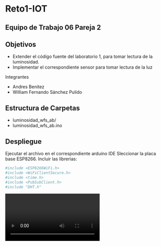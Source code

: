 # Reto1-IOT
## Equipo de Trabajo 06 Pareja 2

## Objetivos

- Extender el código fuente del laboratorio 1, para tomar lectura de la luminosidad.
- Implementar el correspondiente sensor para tomar lectura de la luz

Integrantes

- Andres Benitez
- William Fernando Sánchez Pulido

## Estructura de Carpetas

- luminosidad_wfs_ab/
- luminosidad_wfs_ab.ino
  
## Despliegue

Ejecutar el archivo en el correspondiente arduino IDE
Sleccionar la placa base ESP8266.
Incluir las librerias:

```sh
#include <ESP8266WiFi.h>
#include <WiFiClientSecure.h>
#include <time.h>
#include <PubSubClient.h>
#include "DHT.h"
```
![Demostracion](/Demostracion.mp4)
